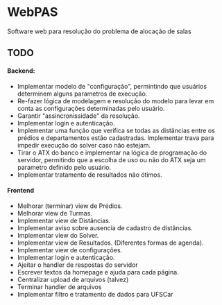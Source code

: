 # WebPAS
Software web para resolução do problema de alocação de salas

## TODO

#### Backend:
- Implementar modelo de "configuração", permintindo que usuários determinem alguns parametros de execução.
- Re-fazer lógica de modelagem e resolução do modelo para levar em conta as configurações determinadas pelo usuário.
- Garantir "assincronissidade" da resolução.
- Implementar login e autenticação. 
- Implementar uma função que verifica se todas as distâncias entre os prédios e departamentos estão cadastradas. Implementar trava para impedir execução do solver caso não estejam.
- Tirar o ATX do banco e implementar na lógica de programação do servidor, permitindo que a escolha de uso ou não do ATX seja um parametro definido pelo usuário.
- Implementar tratamento de resultados não ótimos.

#### Frontend
- Melhorar (terminar) view de Prédios.
- Melhorar view de Turmas.
- Implementar view de Distâncias.
- Implementar aviso sobre ausencia de cadastro de distâncias.
- Implementar view do Solver.
- Implementar view de Resultados. (Diferentes formas de agenda).
- Implementar view de configurações.
- Implementar login e autenticação.
- Ajeitar o handler de respostas do servidor
- Escrever textos da homepage e ajuda para cada página.
- Centralizar upload de arquivos (talvez)
- Terminar handler de arquivos
- Implementar filtro e tratamento de dados para UFSCar


